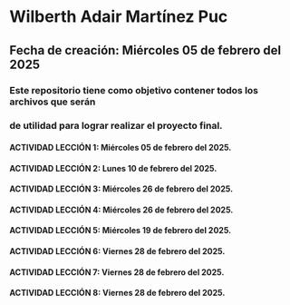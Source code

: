  # Wilberth Adair Martínez Puc
 ## Fecha de creación: Miércoles 05 de febrero del 2025

 ### Este repositorio tiene como objetivo contener todos los archivos que serán
 ### de utilidad para lograr realizar el proyecto final.

 #### ACTIVIDAD LECCIÓN 1:  Miércoles 05 de febrero del 2025.
 #### ACTIVIDAD LECCIÓN 2:  Lunes 10 de febrero del 2025.
 #### ACTIVIDAD LECCIÓN 3:  Miércoles 26 de febrero del 2025.
 #### ACTIVIDAD LECCIÓN 4:  Miércoles 26 de febrero del 2025.
 #### ACTIVIDAD LECCIÓN 5:  Miércoles 19 de febrero del 2025. 
 #### ACTIVIDAD LECCIÓN 6:  Viernes 28 de febrero del 2025.
 #### ACTIVIDAD LECCIÓN 7:  Viernes 28 de febrero del 2025.
 #### ACTIVIDAD LECCIÓN 8:  Viernes 28 de febrero del 2025.

 